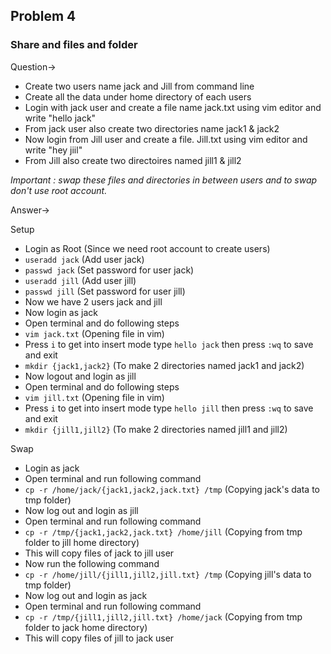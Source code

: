 ## Problem 4
### Share and files and folder 

Question-> 
  - Create two users name jack and Jill  from command line
  - Create all the data under home directory of each users 
  - Login with jack user and create a file name  jack.txt using vim editor and write "hello jack"
  - From jack user also create two directories name jack1 & jack2 
  - Now login from Jill user and create a file. Jill.txt using vim editor and write "hey jiil"
  - From Jill also create two directoires named jill1 & jill2 
  
*Important :  swap these files and directories in between users  and to swap don't use root account.*

Answer->

  Setup
  - Login as Root (Since we need root account to create users)
  - `useradd jack` (Add user jack)
  - `passwd jack` (Set password for user jack)
  - `useradd jill` (Add user jill)
  - `passwd jill` (Set password for user jill)
  - Now we have 2 users jack and jill
  - Now login as jack
  - Open terminal and do following steps
  - `vim jack.txt` (Opening file in vim)
  - Press `i` to get into insert mode type `hello jack` then press `:wq` to save and exit
  - `mkdir {jack1,jack2}` (To make 2 directories named jack1 and jack2)
  - Now logout and login as jill
  - Open terminal and do following steps
  - `vim jill.txt` (Opening file in vim)
  - Press `i` to get into insert mode type `hello jill` then press `:wq` to save and exit
  - `mkdir {jill1,jill2}` (To make 2 directories named jill1 and jill2)
  
  Swap
   - Login as jack
   - Open terminal and run following command
   - `cp -r /home/jack/{jack1,jack2,jack.txt} /tmp` (Copying jack's data to tmp folder)
   - Now log out and login as jill
   - Open terminal and run following command
   - `cp -r /tmp/{jack1,jack2,jack.txt} /home/jill`  (Copying from tmp folder to jill home directory)
   - This will copy files of jack to jill user
   - Now run the following command
   - `cp -r /home/jill/{jill1,jill2,jill.txt} /tmp` (Copying jill's data to tmp folder)
   - Now log out and login as jack
   - Open terminal and run following command
   - `cp -r /tmp/{jill1,jill2,jill.txt} /home/jack` (Copying from tmp folder to jack home directory)
   - This will copy files of jill to jack user
